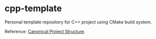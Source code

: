 # cpp-template

Personal template repository for C++ project using CMake build system.

Reference: [Canonical Project Structure](https://isocpp.org/files/papers/p1204r0.html).
